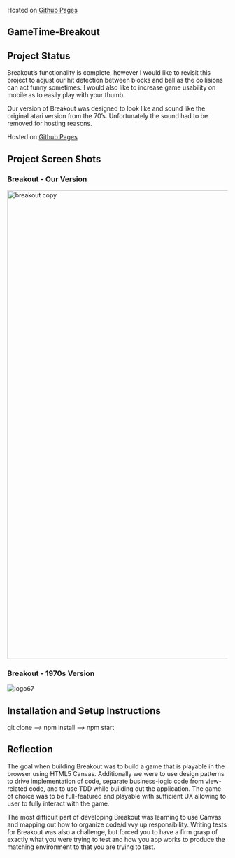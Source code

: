 Hosted on [Github Pages](https://dbull7.github.io/breakout/)
## GameTime-Breakout
## Project Status
Breakout’s functionality is complete, however I would like to revisit this project to adjust our hit detection between blocks and ball as the collisions can act funny sometimes. I would also like to increase game usability on mobile as to easily play with your thumb.

Our version of Breakout was designed to look like and sound like the original atari version from the 70’s. Unfortunately the sound had to be removed for hosting reasons. 

Hosted on [Github Pages](https://dhubertus.github.io/GameTime-Breakout/)
## Project Screen Shots
### Breakout - Our Version
<img width="1071" alt="breakout copy" src="https://user-images.githubusercontent.com/25044263/27405866-6dca9828-5690-11e7-8eee-5bf8be3a4ee1.png">

### Breakout - 1970s Version
![logo67](https://user-images.githubusercontent.com/25044263/27405806-435a8008-5690-11e7-8ca0-9dcddb0f0ca3.jpg)

## Installation and Setup Instructions
git clone --> npm install --> npm start

## Reflection
The goal when building Breakout was to build a game that is playable in the browser using HTML5 Canvas. Additionally we were to use design patterns to drive implementation of code, separate business-logic code from view-related code, and to use TDD while building out the application. The game of choice was to be full-featured and playable with sufficient UX allowing to user to fully interact with the game.
 
The most difficult part of developing Breakout was learning to use Canvas and mapping out how to organize code/divvy up responsibility. Writing tests for Breakout was also a challenge, but forced you to have a firm grasp of exactly what you were trying to test and how you app works to produce the matching environment to that you are trying to test. 
